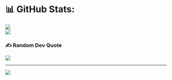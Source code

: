 # 📊 GitHub Stats:
![](https://github-readme-streak-stats.herokuapp.com/?user=brianriant&theme=nightowl&hide_border=false)<br/>
![](https://github-readme-stats.vercel.app/api/top-langs/?username=brianriant&theme=nightowl&hide_border=false&include_all_commits=false&count_private=false&layout=compact)

### ✍️ Random Dev Quote
![](https://quotes-github-readme.vercel.app/api?type=horizontal&theme=tokyonight)

---
[![](https://visitcount.itsvg.in/api?id=brianriant&icon=0&color=0)](https://visitcount.itsvg.in)

<!-- Proudly created with GPRM ( https://gprm.itsvg.in ) -->
